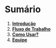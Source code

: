 # Sumário

1. [**Introdução**](https://calendar.google.com/calendar/render?tab=mc#main_7)
3. [**Fluxo de Trabalho**](Objetivo)
4. [**Como Usar?**](how-to)
5. [**Equipe**](team)

